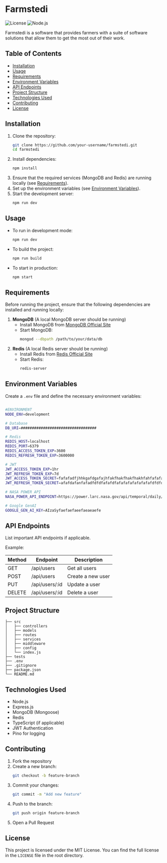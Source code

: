 # Farmstedi

![License](https://img.shields.io/badge/license-MIT-blue.svg)
![Node.js](https://img.shields.io/badge/node.js-v18.0.0-green)

Farmstedi is a software that provides farmers with a suite of software solutions that allow them to get the most out of their work.

## Table of Contents
- [Installation](#installation)
- [Usage](#usage)
- [Requirements](#requirements)
- [Environment Variables](#environment-variables)
- [API Endpoints](#api-endpoints)
- [Project Structure](#project-structure)
- [Technologies Used](#technologies-used)
- [Contributing](#contributing)
- [License](#license)

## Installation

1. Clone the repository:
   ```sh
   git clone https://github.com/your-username/farmstedi.git
   cd farmstedi
   ```
2. Install dependencies:
   ```sh
   npm install
   ```
3. Ensure that the required services (MongoDB and Redis) are running locally (see [Requirements](#requirements)).
4. Set up the environment variables (see [Environment Variables](#environment-variables)).
5. Start the development server:
   ```sh
   npm run dev
   ```

## Usage

- To run in development mode:
  ```sh
  npm run dev
  ```
- To build the project:
  ```sh
  npm run build
  ```
- To start in production:
  ```sh
  npm start
  ```

## Requirements

Before running the project, ensure that the following dependencies are installed and running locally:

1. **MongoDB** (A local MongoDB server should be running)
   - Install MongoDB from [MongoDB Official Site](https://www.mongodb.com/try/download/community)
   - Start MongoDB:
     ```sh
     mongod --dbpath /path/to/your/data/db
     ```
2. **Redis** (A local Redis server should be running)
   - Install Redis from [Redis Official Site](https://redis.io/download)
   - Start Redis:
     ```sh
     redis-server
     ```

## Environment Variables

Create a `.env` file and define the necessary environment variables:

```sh

#ENVIRONMENT 
NODE_ENV=development 

# Database
DB_URI=##################################

# Redis 
REDIS_HOST=localhost
REDIS_PORT=6379 
REDIS_ACCESS_TOKEN_EXP=3600
REDIS_REFRESH_TOKEN_EXP=3600000

# JWT 
JWT_ACCESS_TOKEN_EXP=1hr
JWT_REFRESH_TOKEN_EXP=7d
JWT_ACCESS_TOKEN_SECRET=fafafadfjhhkgafdgafajhfakfhakfhakfhakhfahfafafafsa
JWT_REFRESH_TOKEN_SECRET=afafdafanfafadfdfdfafafdfafafafafafafafafdfdfdfaf

# NASA POWER API 
NASA_POWER_API_ENDPOINT=https://power.larc.nasa.gov/api/temporal/daily/point

# Google GenAI
GOOGLE_GEN_AI_KEY=AIzaSyfaefaefaeefaeaeaefe
```

## API Endpoints

List important API endpoints if applicable.

Example:

| Method | Endpoint       | Description         |
|--------|--------------|---------------------|
| GET    | /api/users   | Get all users      |
| POST   | /api/users   | Create a new user  |
| PUT    | /api/users/:id | Update a user     |
| DELETE | /api/users/:id | Delete a user     |

## Project Structure

```
├── src
│   ├── controllers
│   ├── models
│   ├── routes
│   ├── services
│   ├── middleware
│   ├── config
│   └── index.js
├── tests
├── .env
├── .gitignore
├── package.json
└── README.md
```

## Technologies Used

- Node.js
- Express.js
- MongoDB (Mongoose)
- Redis
- TypeScript (if applicable)
- JWT Authentication
- Pino for logging

## Contributing

1. Fork the repository
2. Create a new branch:
   ```sh
   git checkout -b feature-branch
   ```
3. Commit your changes:
   ```sh
   git commit -m "Add new feature"
   ```
4. Push to the branch:
   ```sh
   git push origin feature-branch
   ```
5. Open a Pull Request

## License

This project is licensed under the MIT License. You can find the full license in the `LICENSE` file in the root directory.

